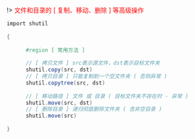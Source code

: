 <br/>



!> <span style='color:red'>文件和目录的 [ 复制、移动、删除 ] 等高级操作</span>

```csharp
import shutil
    
{
      
      #region [ 常用方法 ]
          
      // [ 拷贝文件 ] src表示源文件，dst表示目标文件夹
      shutil.copy(src, dst)
      // [ 拷贝目录 ] 只能复制到一个空文件夹 ( 否则异常 )
      shutil.copytree(src, dst)
          
      // [ 移动路径 ] 文件 或 目录 ( 目标文件夹不存在时 - 异常 )
      shutil.move(src, dst)
      // [ 删除目录 ] 递归彻底删除文件夹 ( 含非空目录 )
      shutil.move(src)
          
}


```


